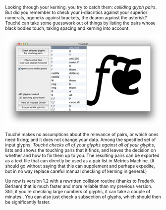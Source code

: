 Looking through your kerning, you try to catch them: _colliding glyph pairs_. But did you remember to check your i-diacritics against your superior numerals, ogoneks against brackets, the dcaron against the asterisk? Touché can take some guesswork out of things by listing the pairs whose black bodies touch, taking spacing and kerning into account.

![Touché Screenshot](/screenshot.png)

Touché makes no assumptions about the relevance of pairs, or which ones need fixing; and it does not change your data. Among the specified set of input glyphs, *Touché checks all of your glyphs against all of your glyphs*, lists and shows the touching pairs that it finds, and leaves the decision on whether and how to fix them up to you. The resulting pairs can be exported as a text file that can directly be used as a pair list in Metrics Machine. (It should go without saying that this can supplement and perhaps expedite, but in no way replace careful manual checking of kerning in general.) 

Up now is version 1.2 with a rewritten collision routine (thanks to Frederik Berlaen) that is much faster and more reliable than my previous version. Still, if you’re checking large numbers of glyphs, it can take a couple of minutes:. You can also just check a subsection of glyphs, which should then be significantly faster.
